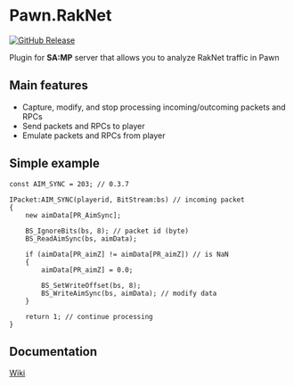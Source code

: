 # Pawn.RakNet
[![GitHub Release](https://img.shields.io/github/release/urShadow/Pawn.RakNet.svg)](https://github.com/urShadow/Pawn.RakNet/releases/latest)

Plugin for **SA:MP** server that allows you to analyze RakNet traffic in Pawn

## Main features
* Capture, modify, and stop processing incoming/outcoming packets and RPCs
* Send packets and RPCs to player
* Emulate packets and RPCs from player

## Simple example
```pawn
const AIM_SYNC = 203; // 0.3.7

IPacket:AIM_SYNC(playerid, BitStream:bs) // incoming packet
{
    new aimData[PR_AimSync];

    BS_IgnoreBits(bs, 8); // packet id (byte)
    BS_ReadAimSync(bs, aimData);

    if (aimData[PR_aimZ] != aimData[PR_aimZ]) // is NaN
    {
        aimData[PR_aimZ] = 0.0;

        BS_SetWriteOffset(bs, 8);
        BS_WriteAimSync(bs, aimData); // modify data
    }

    return 1; // continue processing
}
```
## Documentation

[Wiki](https://github.com/urShadow/Pawn.RakNet/wiki)
